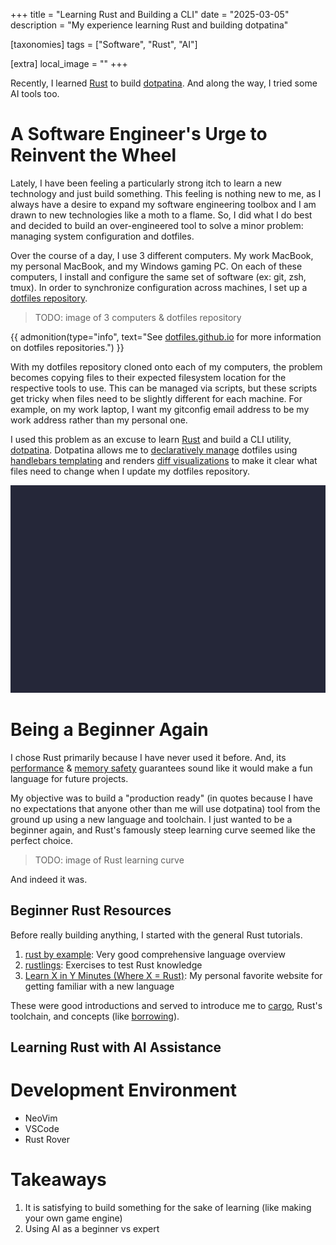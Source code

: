 +++
title = "Learning Rust and Building a CLI"
date = "2025-03-05"
description = "My experience learning Rust and building dotpatina"

[taxonomies]
tags = ["Software", "Rust", "AI"]

[extra]
local_image = ""
+++

Recently, I learned [Rust](https://www.rust-lang.org/) to build [dotpatina](https://github.com/axis7818/dotpatina). And along the way, I tried some AI tools too.

# A Software Engineer's Urge to Reinvent the Wheel

Lately, I have been feeling a particularly strong itch to learn a new technology and just build something. This feeling is nothing new to me, as I always have a desire to expand my software engineering toolbox and I am drawn to new technologies like a moth to a flame. So, I did what I do best and decided to build an over-engineered tool to solve a minor problem: managing system configuration and dotfiles.

Over the course of a day, I use 3 different computers. My work MacBook, my personal MacBook, and my Windows gaming PC. On each of these computers, I install and configure the same set of software (ex: git, zsh, tmux). In order to synchronize configuration across machines, I set up a [dotfiles repository](https://github.com/axis7818/dotfiles).

> TODO: image of 3 computers & dotfiles repository

{{ admonition(type="info", text="See [dotfiles.github.io](https://dotfiles.github.io) for more information on dotfiles repositories.") }}

With my dotfiles repository cloned onto each of my computers, the problem becomes copying files to their expected filesystem location for the respective tools to use. This can be managed via scripts, but these scripts get tricky when files need to be slightly different for each machine. For example, on my work laptop, I want my gitconfig email address to be my work address rather than my personal one.

I used this problem as an excuse to learn [Rust](https://www.rust-lang.org/) and build a CLI utility, [dotpatina](https://github.com/axis7818/dotpatina). Dotpatina allows me to [declaratively manage](https://github.com/axis7818/dotpatina?tab=readme-ov-file#patina-file) dotfiles using [handlebars templating](https://handlebarsjs.com/guide/) and renders [diff visualizations](https://github.com/axis7818/dotpatina?tab=readme-ov-file#applying-a-patina) to make it clear what files need to change when I update my dotfiles repository.

![patina apply gif](/img/dotpatina/update-patina.gif)

# Being a Beginner Again

I chose Rust primarily because I have never used it before. And, its [performance](https://niklas-heer.github.io/speed-comparison/) & [memory safety](https://www.nsa.gov/Press-Room/Press-Releases-Statements/Press-Release-View/Article/3608324/us-and-international-partners-issue-recommendations-to-secure-software-products/) guarantees sound like it would make a fun language for future projects.

My objective was to build a "production ready" (in quotes because I have no expectations that anyone other than me will use dotpatina) tool from the ground up using a new language and toolchain. I just wanted to be a beginner again, and Rust's famously steep learning curve seemed like the perfect choice.

> TODO: image of Rust learning curve

And indeed it was.

## Beginner Rust Resources

Before really building anything, I started with the general Rust tutorials.

1. [rust by example](https://doc.rust-lang.org/rust-by-example/): Very good comprehensive language overview
1. [rustlings](https://rustlings.cool/): Exercises to test Rust knowledge
1. [Learn X in Y Minutes (Where X = Rust)](https://learnxinyminutes.com/rust/): My personal favorite website for getting familiar with a new language

These were good introductions and served to introduce me to [cargo](https://doc.rust-lang.org/cargo/guide/why-cargo-exists.html), Rust's toolchain, and concepts (like [borrowing](https://doc.rust-lang.org/rust-by-example/scope/borrow.html)).

## Learning Rust with AI Assistance

# Development Environment

- NeoVim
- VSCode
- Rust Rover

# Takeaways

1. It is satisfying to build something for the sake of learning (like making your own game engine)
1. Using AI as a beginner vs expert

